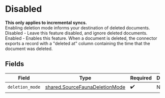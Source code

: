 # Disabled

<b>This only applies to incremental syncs.</b> <br>
Enabling deletion mode informs your destination of deleted documents.<br>
Disabled - Leave this feature disabled, and ignore deleted documents.<br>
Enabled - Enables this feature. When a document is deleted, the connector exports a record with a "deleted at" column containing the time that the document was deleted.


## Fields

| Field                                                                            | Type                                                                             | Required                                                                         | Description                                                                      |
| -------------------------------------------------------------------------------- | -------------------------------------------------------------------------------- | -------------------------------------------------------------------------------- | -------------------------------------------------------------------------------- |
| `deletion_mode`                                                                  | [shared.SourceFaunaDeletionMode](../../models/shared/sourcefaunadeletionmode.md) | :heavy_check_mark:                                                               | N/A                                                                              |